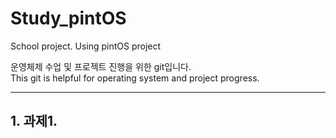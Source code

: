 # Study_pintOS
School project. Using pintOS  project

운영체제 수업 및 프로젝트 진행을 위한 git입니다.<br>
This git is helpful for operating system and project progress.

<hr>

## 1. 과제1. 
